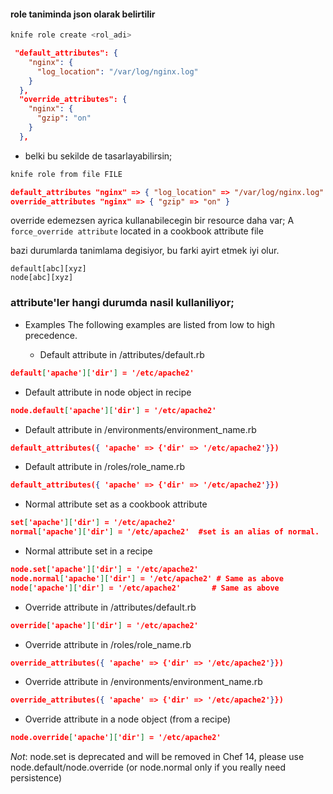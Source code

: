 #### role taniminda json olarak belirtilir

```bash
knife role create <rol_adi>
```
```json
 "default_attributes": {
    "nginx": {
      "log_location": "/var/log/nginx.log"
    }
  },
  "override_attributes": {
    "nginx": {
      "gzip": "on"
    }
  },
```

* belki bu sekilde de tasarlayabilirsin;
```bash
knife role from file FILE
```
```json
default_attributes "nginx" => { "log_location" => "/var/log/nginx.log" }
override_attributes "nginx" => { "gzip" => "on" }
```

override edemezsen ayrica kullanabilecegin bir resource daha var;
A `force_override attribute` located in a cookbook attribute file

bazi durumlarda tanimlama degisiyor, bu farki ayirt etmek iyi olur.
```
default[abc][xyz]
node[abc][xyz]
```

### attribute'ler hangi durumda nasil kullaniliyor;
* Examples
The following examples are listed from low to high precedence.

  - Default attribute in /attributes/default.rb
```json
default['apache']['dir'] = '/etc/apache2'
```

  - Default attribute in node object in recipe
```json
node.default['apache']['dir'] = '/etc/apache2'
```

  - Default attribute in /environments/environment_name.rb
```json
default_attributes({ 'apache' => {'dir' => '/etc/apache2'}})
```

  - Default attribute in /roles/role_name.rb
```json
default_attributes({ 'apache' => {'dir' => '/etc/apache2'}})
```
  - Normal attribute set as a cookbook attribute
```json
set['apache']['dir'] = '/etc/apache2'
normal['apache']['dir'] = '/etc/apache2'  #set is an alias of normal.
```
  - Normal attribute set in a recipe
```json
node.set['apache']['dir'] = '/etc/apache2'
node.normal['apache']['dir'] = '/etc/apache2' # Same as above
node['apache']['dir'] = '/etc/apache2'       # Same as above
```

  - Override attribute in /attributes/default.rb
```json
override['apache']['dir'] = '/etc/apache2'
```

  - Override attribute in /roles/role_name.rb
```json
override_attributes({ 'apache' => {'dir' => '/etc/apache2'}})
```
  - Override attribute in /environments/environment_name.rb
```json
override_attributes({ 'apache' => {'dir' => '/etc/apache2'}})
```

  - Override attribute in a node object (from a recipe)
```json
node.override['apache']['dir'] = '/etc/apache2'
```

_Not_: node.set is deprecated and will be removed in Chef 14, please use node.default/node.override (or node.normal only if you really need persistence) 
